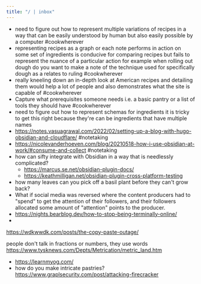 ```yaml
---
title: "/ | inbox"
---
```


 - need to figure out how to represent multiple variations of recipes in a way that can be easily understood by human but also easily possible by a computer #cookwherever 
 - representing recipes as a graph or each note performs in action on some set of ingredients is conducive for comparing recipes but fails to represent the nuance of a particular action for example when rolling out dough do you want to make a note of the technique used for specifically dough as a relates to ruling #cookwherever
 - really kneeling down an in-depth look at American recipes and detailing them would help a lot of people and also demonstrates what the site is capable of #cookwherever 
 - Capture what prerequisites someone needs i.e. a basic pantry or a list of tools they should have #cookwherever 
 - need to figure out how to represent schemas for ingredients it is tricky to get this right because they're can be ingredients that have multiple names
- https://notes.vasuagrawal.com/2022/02/setting-up-a-blog-with-hugo-obsidian-and-cloudflare/ #notetaking
- https://nicolevanderhoeven.com/blog/20210518-how-i-use-obsidian-at-work/#consume-and-collect #notetaking 
- how can sifty integrate with Obsidian in a way that is needlessly complicated?
	- https://marcus.se.net/obsidian-plugin-docs/
	- https://keathmilligan.net/obsidian-plugin-cross-platform-testing
- how many leaves can you pick off a basil plant before they can't grow back?
- What if social media was reversed where the content producers had to "spend" to get the attention of their followers, and their followers allocated some amount of "attention" points to the producer.
- https://nights.bearblog.dev/how-to-stop-being-terminally-online/
- 
https://wdkwwdk.com/posts/the-copy-paste-outage/

people don't talk in fractions or numbers, they use words https://www.tysknews.com/Depts/Metrication/metric_land.htm
- https://learnmyog.com/
- how do you make intricate pastries?
https://www.graplsecurity.com/post/attacking-firecracker
